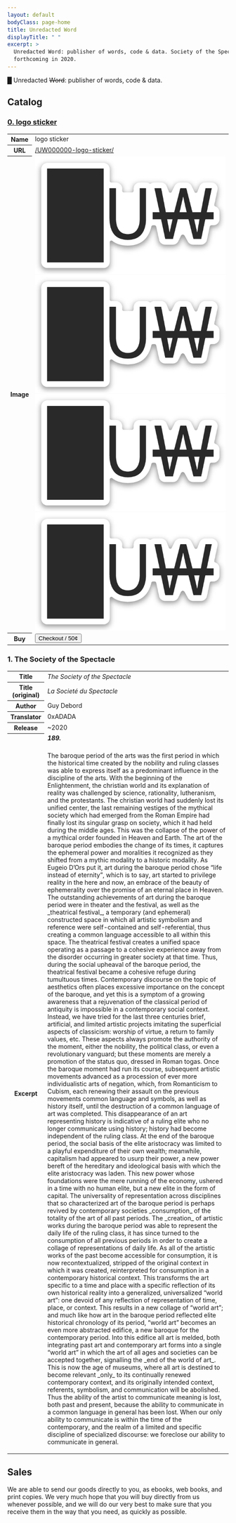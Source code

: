 ```yaml
---
layout: default
bodyClass: page-home
title: Unredacted Word
displayTitle: " "
excerpt: > 
  Unredacted Word: publisher of words, code & data. Society of the Spectacle,
  forthcoming in 2020.
---
```


<div class="aesthetics fullbleed" contenteditable="true">
  <p class="centered">
    <span class="cursor">█</span>
    Unredacted <s>Word</s>: publisher of words, code &amp; data.
  </p>
</div>


## Catalog

### [0. logo sticker](/catalog/uw000000-logo-sticker)

<table class="blocktable">
  <tbody>
    <tr>
      <th>Name</th>
      <td>logo sticker</td>
    </tr>
    <tr>
      <th>URL</th>
      <td>
        <a href="/catalog/uw000000-logo-sticker">/UW000000-logo-sticker/</a>
      </td>
    </tr>
    <tr>
      <th>Image</th>
      <td>
        <a class="sticker-assortment" href="/catalog/uw000000-logo-sticker" title="logo sticker">
          <img src="/static/catalog/uw000000/logo-sticker-610x376.png" alt="sticker photo">
          <img src="/static/catalog/uw000000/logo-sticker-610x376.png" alt="sticker photo">
          <img src="/static/catalog/uw000000/logo-sticker-610x376.png" alt="sticker photo">
          <img src="/static/catalog/uw000000/logo-sticker-610x376.png" alt="sticker photo">
        </a>
      </td>
    </tr>
    <tr>
      <th>Buy</th>
      <td>
        <button 
          class="buy-now js-buynow"
          data-sku="sku_GFlC0zzBrcHvid"
          data-quantity="1"
          data-price="50¢"
          role="link">Checkout / 50¢</button>
        <div class="js-stripe-errors"></div>
      </td>
    </tr>
  </tbody>
</table>

### 1. The Society of the Spectacle

<table class="blocktable">
  <tbody>
    <tr>
      <th>Title</th>
      <td><em>The Society of the Spectacle</em></td>
    </tr>
    <tr>
      <th>Title (original)</th>
      <td><em>La Societé du Spectacle</em></td>
    </tr>
    <tr>
      <th>Author</th>
      <td>Guy Debord</td>
    </tr>
    <tr>
      <th>Translator</th>
      <td>0xADADA</td>
    </tr>
    <tr>
      <th>Release</th>
      <td>~2020</td>
    </tr>
    <tr>
      <th>Excerpt</th>
      <td>
        <h5 style="margin-top:0;">189.</h5>
        <p>
            The baroque period of the arts was the first period in which the historical time created by the nobility and ruling classes was able to express itself as a predominant influence in the discipline of the arts. With the beginning of the Enlightenment, the christian world and its explanation of reality was challenged by science, rationality, lutheranism, and the protestants. The christian world had suddenly lost its unified center, the last remaining vestiges of the mythical society which had emerged from the Roman Empire had finally lost its singular grasp on society, which it had held during the middle ages. This was the collapse of the power of a mythical order founded in Heaven and Earth. The art of the baroque period embodies the change of its times, it captures the ephemeral power and moralities it recognized as they shifted from a mythic modality to a historic modality. As Eugeio D’Ors put it, art during the baroque period chose “life instead of eternity”, which is to say, art started to privilege reality in the here and now, an embrace of the beauty of ephemerality over the promise of an eternal place in Heaven. The outstanding achievements of art during the baroque period were in theater and the festival, as well as the _theatrical festival_, a temporary (and ephemeral) constructed space in which all artistic symbolism and reference were self-contained and self-referential, thus creating a common language accessible to all within this space. The theatrical festival creates a unified space operating as a passage to a cohesive experience away from the disorder occurring in greater society at that time. Thus, during the social upheaval of the baroque period, the theatrical festival became a cohesive refuge during tumultuous times. Contemporary discourse on the topic of aesthetics often places excessive importance on the concept of the baroque, and yet this is a symptom of a growing awareness that a rejuvenation of the classical period of antiquity is impossible in a contemporary social context. Instead, we have tried for the last three centuries brief, artificial, and limited artistic projects imitating the superficial aspects of classicism: worship of virtue, a return to family values, etc. These aspects always promote the authority of the moment, either the nobility, the political class, or even a revolutionary vanguard; but these moments are merely a promotion of the status quo, dressed in Roman togas. Once the baroque moment had run its course, subsequent artistic movements advanced as a procession of ever more individualistic arts of negation, which, from Romanticism to Cubism, each renewing their assault on the previous movements common language and symbols, as well as history itself, until the destruction of a common language of art was completed. This disappearance of an art representing history is indicative of a ruling elite who no longer communicate using history; history had become independent of the ruling class. At the end of the baroque period, the social basis of the elite aristocracy was limited to a playful expenditure of their own wealth; meanwhile, capitalism had appeared to usurp their power, a new power bereft of the hereditary and ideological basis with which the elite aristocracy was laden. This new power whose foundations were the mere running of the economy, ushered in a time with no human elite, but a new elite in the form of capital. The universality of representation across disciplines that so characterized art of the baroque period is perhaps revived by contemporary societies _consumption_ of the totality of the art of all past periods. The _creation_ of artistic works during the baroque period was able to represent the daily life of the ruling class, it has since turned to the consumption of all previous periods in order to create a collage of representations of daily life. As all of the artistic works of the past become accessible for consumption, it is now recontextualized, stripped of the original context in which it was created, reinterpreted for consumption in a contemporary historical context. This transforms the art specific to a time and place with a specific reflection of its own historical reality into a generalized, universalized “world art”: one devoid of any reflection of representation of time, place, or context. This results in a new collage of “world art”; and much like how art in the baroque period reflected elite historical chronology of its period, “world art” becomes an even more abstracted edifice, a new baroque for the contemporary period. Into this edifice all art is melded, both integrating past art and contemporary art forms into a single “world art” in which the art of all ages and societies can be accepted together, signalling the _end of the world of art_. This is now the age of museums, where all art is destined to become relevant _only_ to its continually renewed contemporary context, and its originally intended context, referents, symbolism, and communication will be abolished. Thus the ability of the artist to communicate meaning is lost, both past and present, because the ability to communicate in a common language in general has been lost. When our only ability to communicate is within the time of the contemporary, and the realm of a limited and specific discipline of specialized discourse: we foreclose our ability to communicate in general.
        </p>
      </td>
    </tr>
  </tbody>
</table>


## Sales

We are able to send our goods directly to you, as ebooks, web books, and print
copies. We very much hope that you will buy directly from us whenever possible, and
we will do our very best to make sure that you receive them in the way that you
need, as quickly as possible.
